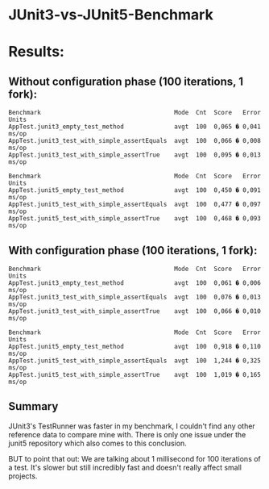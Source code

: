 # JUnit3-vs-JUnit5-Benchmark

# Results:

## Without configuration phase (100 iterations, 1 fork):
```
Benchmark                                     Mode  Cnt  Score   Error  Units
AppTest.junit3_empty_test_method              avgt  100  0,065 � 0,041  ms/op
AppTest.junit3_test_with_simple_assertEquals  avgt  100  0,066 � 0,008  ms/op
AppTest.junit3_test_with_simple_assertTrue    avgt  100  0,095 � 0,013  ms/op

Benchmark                                     Mode  Cnt  Score   Error  Units
AppTest.junit5_empty_test_method              avgt  100  0,450 � 0,091  ms/op
AppTest.junit5_test_with_simple_assertEquals  avgt  100  0,477 � 0,097  ms/op
AppTest.junit5_test_with_simple_assertTrue    avgt  100  0,468 � 0,093  ms/op
```

## With configuration phase (100 iterations, 1 fork):
```
Benchmark                                     Mode  Cnt  Score   Error  Units
AppTest.junit3_empty_test_method              avgt  100  0,061 � 0,006  ms/op
AppTest.junit3_test_with_simple_assertEquals  avgt  100  0,076 � 0,013  ms/op
AppTest.junit3_test_with_simple_assertTrue    avgt  100  0,066 � 0,010  ms/op

Benchmark                                     Mode  Cnt  Score   Error  Units
AppTest.junit5_empty_test_method              avgt  100  0,918 � 0,110  ms/op
AppTest.junit5_test_with_simple_assertEquals  avgt  100  1,244 � 0,325  ms/op
AppTest.junit5_test_with_simple_assertTrue    avgt  100  1,019 � 0,165  ms/op
```

## Summary
JUnit3's TestRunner was faster in my benchmark, I couldn't find any other reference data to compare mine with.
There is only one issue under the junit5 repository which also comes to this conclusion.

BUT to point that out: We are talking about 1 millisecond for 100 iterations of a test.
It's slower but still incredibly fast and doesn't really affect small projects.

